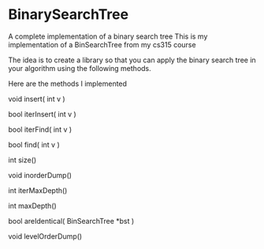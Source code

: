 # BinarySearchTree
A complete implementation of a binary search tree
This is my implementation of a BinSearchTree from my cs315 course 

The idea is to create a library so that you can apply the binary search tree in your algorithm using the following methods.

Here are the methods I implemented

void insert( int v )

bool iterInsert( int v )

bool iterFind( int v )

bool find( int v )

int size()

void inorderDump()

int iterMaxDepth()

int maxDepth()

bool areIdentical( BinSearchTree *bst )

void levelOrderDump()
